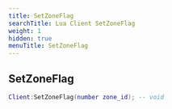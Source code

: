 ```yaml
---
title: SetZoneFlag
searchTitle: Lua Client SetZoneFlag
weight: 1
hidden: true
menuTitle: SetZoneFlag
---
```

## SetZoneFlag
```lua
Client:SetZoneFlag(number zone_id); -- void
```
